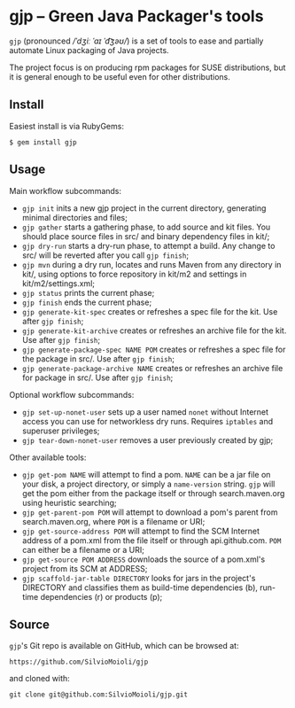 gjp – Green Java Packager's tools
===

`gjp` (pronounced _/ˈdʒiː ˈaɪ ˈd͡ʒəʊ/_) is a set of tools to ease and partially automate Linux packaging of Java projects.

The project focus is on producing rpm packages for SUSE distributions, but it is general enough to be useful even for other distributions.


## Install

Easiest install is via RubyGems:

    $ gem install gjp

## Usage

Main workflow subcommands:
* `gjp init` inits a new gjp project in the current directory, generating minimal directories and files;
* `gjp gather` starts a gathering phase, to add source and kit files. You should place source files in src/<package name> and binary dependency files in kit/;
* `gjp dry-run` starts a dry-run phase, to attempt a build. Any change to src/ will be reverted after you call `gjp finish`;
* `gjp mvn` during a dry run, locates and runs Maven from any directory in kit/, using options to force repository in kit/m2 and settings in kit/m2/settings.xml;
* `gjp status` prints the current phase;
* `gjp finish` ends the current phase;
* `gjp generate-kit-spec` creates or refreshes a spec file for the kit. Use after `gjp finish`;
* `gjp generate-kit-archive` creates or refreshes an archive file for the kit. Use after `gjp finish`;
* `gjp generate-package-spec NAME POM` creates or refreshes a spec file for the package in src/<NAME>. Use after `gjp finish`;
* `gjp generate-package-archive NAME` creates or refreshes an archive file for package in src/<NAME>. Use after `gjp finish`;

Optional workflow subcommands:
* `gjp set-up-nonet-user` sets up a user named `nonet` without Internet access you can use for networkless dry runs. Requires `iptables` and 
superuser privileges;
* `gjp tear-down-nonet-user` removes a user previously created by gjp;

Other available tools:
* `gjp get-pom NAME` will attempt to find a pom. `NAME` can be a jar file on your disk, a project directory, or simply a `name-version` string. `gjp` will get the pom either from the package itself or through search.maven.org using heuristic searching;
* `gjp get-parent-pom POM` will attempt to download a pom's parent from search.maven.org, where `POM` is a filename or URI;
* `gjp get-source-address POM` will attempt to find the SCM Internet address of a pom.xml from the file itself or through api.github.com. `POM` can either be a filename or a URI;
* `gjp get-source POM ADDRESS` downloads the source of a pom.xml's project from its SCM at ADDRESS;
* `gjp scaffold-jar-table DIRECTORY` looks for jars in the project's DIRECTORY and classifies them as build-time dependencies (b), run-time dependencies (r) or products (p);

## Source

`gjp`'s Git repo is available on GitHub, which can be browsed at:

    https://github.com/SilvioMoioli/gjp

and cloned with:

    git clone git@github.com:SilvioMoioli/gjp.git
